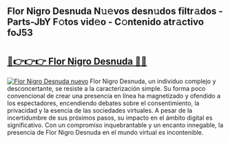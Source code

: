 ## Flor Nigro Desnuda N𝚞𝚎vos desn𝚞dos filtr𝚊dos - Parts-JbY F𝚘tos vid𝚎o - C𝚘ntenido atr𝚊ctivo foJ53

# <h2><a href="http://mb05wy.tromn.icu/?c=Flor+Nigro+Desnuda">🔗👉👉👉 Flor Nigro Desnuda 🔗🔗</a></h2>

[![Flor Nigro Desnuda nuevo](https://i.imgur.com/pEAQMta.gif)](http://mb05wy.tromn.icu/?c=Flor+Nigro+Desnuda)
Flor Nigro Desnuda, un individuo complejo y desconcertante, se resiste a la caracterización simple. Su forma poco convencional de crear una presencia en línea ha magnetizado y ofendido a los espectadores, encendiendo debates sobre el consentimiento, la privacidad y la esencia de las sociedades virtuales. A pesar de la incertidumbre de sus próximos pasos, su impacto en el ámbito digital es significativo. Con un compromiso inquebrantable y un encanto innegable, la presencia de Flor Nigro Desnuda en el mundo virtual es incontenible.
